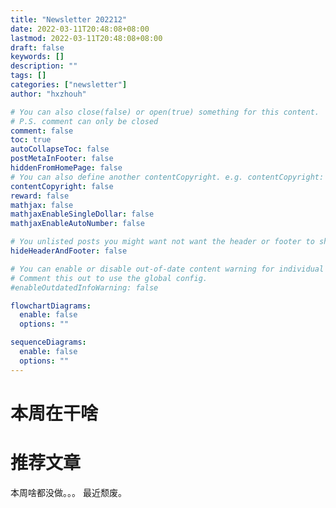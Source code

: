 ```yaml
---
title: "Newsletter 202212"
date: 2022-03-11T20:48:08+08:00
lastmod: 2022-03-11T20:48:08+08:00
draft: false
keywords: []
description: ""
tags: []
categories: ["newsletter"]
author: "hxzhouh"

# You can also close(false) or open(true) something for this content.
# P.S. comment can only be closed
comment: false
toc: true
autoCollapseToc: false
postMetaInFooter: false
hiddenFromHomePage: false
# You can also define another contentCopyright. e.g. contentCopyright: "This is another copyright."
contentCopyright: false
reward: false
mathjax: false
mathjaxEnableSingleDollar: false
mathjaxEnableAutoNumber: false

# You unlisted posts you might want not want the header or footer to show
hideHeaderAndFooter: false

# You can enable or disable out-of-date content warning for individual post.
# Comment this out to use the global config.
#enableOutdatedInfoWarning: false

flowchartDiagrams:
  enable: false
  options: ""

sequenceDiagrams: 
  enable: false
  options: ""
---
```


# 本周在干啥

# 推荐文章

本周啥都没做。。。 最近颓废。